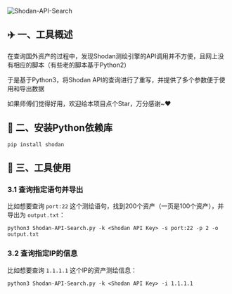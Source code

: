 ![Shodan-API-Search](https://socialify.git.ci/AabyssZG/Shodan-API-Search/image?description=1&font=KoHo&forks=1&issues=1&language=1&logo=https%3A%2F%2Favatars.githubusercontent.com%2Fu%2F54609266%3Fv%3D4&name=1&owner=1&pattern=Floating%20Cogs&pulls=1&stargazers=1&theme=Dark)

## ✈️ 一、工具概述

在查询国外资产的过程中，发现Shodan测绘引擎的API调用并不方便，且网上没有相应的脚本（有些老的脚本基于Python2）

于是基于Python3，将Shodan API的查询进行了重写，并提供了多个参数便于使用和导出数据

如果师傅们觉得好用，欢迎给本项目点个Star，万分感谢~❤️

## 🚨 二、安装Python依赖库

```
pip install shodan
```

## 🐉 三、工具使用

### 3.1 查询指定语句并导出

比如想要查询 `port:22` 这个测绘语句，找到200个资产（一页是100个资产），并导出为 `output.txt`：

```
python3 Shodan-API-Search.py -k <Shodan API Key> -s port:22 -p 2 -o output.txt
```

### 3.2 查询指定IP的信息

比如想要查询 `1.1.1.1` 这个IP的资产测绘信息：

```
python3 Shodan-API-Search.py -k <Shodan API Key> -i 1.1.1.1
```
